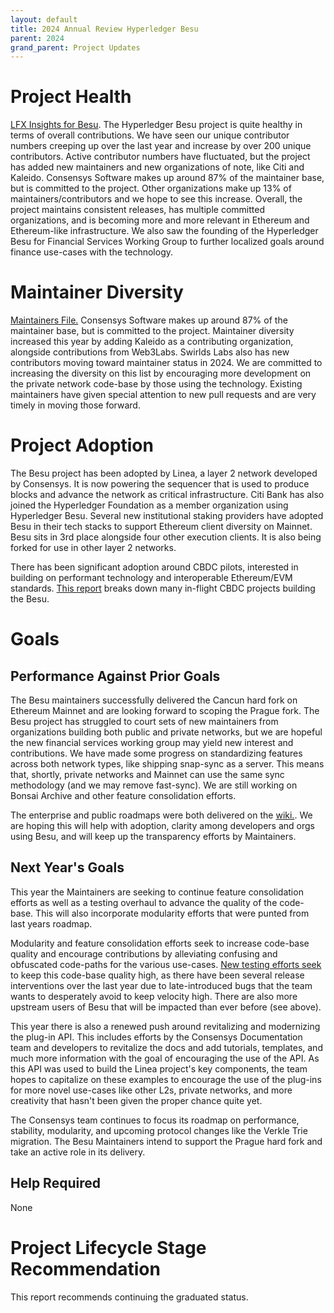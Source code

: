 ```yaml
---
layout: default
title: 2024 Annual Review Hyperledger Besu
parent: 2024
grand_parent: Project Updates
---
```


# Project Health
[LFX Insights for Besu](https://insights.lfx.linuxfoundation.org/foundation/hyp/overview?project=besu&bestPractice=false). 
The Hyperledger Besu project is quite healthy in terms of overall contributions. We have seen our unique contributor numbers creeping up over the last year and increase by over 200 unique contributors. Active contributor numbers have fluctuated, but the project has added new maintainers and new organizations of note, like Citi and Kaleido. Consensys Software makes up around 87% of the maintainer base, but is committed to the project. Other organizations make up 13% of maintainers/contributors and we hope to see this increase. Overall, the project maintains consistent releases, has multiple committed organizations, and is becoming more and more relevant in Ethereum and Ethereum-like infrastructure. We also saw the founding of the Hyperledger Besu for Financial Services Working Group to further localized goals around finance use-cases with the technology. 

# Maintainer Diversity

[Maintainers File.](https://github.com/hyperledger/besu/blob/main/MAINTAINERS.md) Consensys Software makes up around 87% of the maintainer base, but is committed to the project. Maintainer diversity increased this year by adding Kaleido as a contributing organization, alongside contributions from Web3Labs. Swirlds Labs also has new contributors moving toward maintainer status in 2024. We are committed to increasing the diversity on this list by encouraging more development on the private network code-base by those using the technology. Existing maintainers have given special attention to new pull requests and are very timely in moving those forward. 


# Project Adoption	

The Besu project has been adopted by Linea, a layer 2 network developed by Consensys. It is now powering the sequencer that is used to produce blocks and advance the network as critical infrastructure. Citi Bank has also joined the Hyperledger Foundation as a member organization using Hyperledger Besu. Several new institutional staking providers have adopted Besu in their tech stacks to support Ethereum client diversity on Mainnet. Besu sits in 3rd place alongside four other execution clients. It is also being forked for use in other layer 2 networks. 

There has been significant adoption around CBDC pilots, interested in building on performant technology and interoperable Ethereum/EVM standards. [This report](https://www.linuxfoundation.org/hubfs/Hyperledger_CBDC%20ebook_V2.pdf?hsLang=en) breaks down many in-flight CBDC projects building the Besu. 

# Goals

## Performance Against Prior Goals
The Besu maintainers successfully delivered the Cancun hard fork on Ethereum Mainnet and are looking forward to scoping the Prague fork. The Besu project has struggled to court sets of new maintainers from organizations building both public and private networks, but we are hopeful the new financial services working group may yield new interest and contributions. We have made some progress on standardizing features across both network types, like shipping snap-sync as a server. This means that, shortly, private networks and Mainnet can use the same sync methodology (and we may remove fast-sync). We are still working on Bonsai Archive and other feature consolidation efforts. 

The enterprise and public roadmaps were both delivered on the [wiki.](https://wiki.hyperledger.org/pages/viewpage.action?pageId=24781786). We are hoping this will help with adoption, clarity among developers and orgs using Besu, and will keep up the transparency efforts by Maintainers. 


## Next Year's Goals

This year the Maintainers are seeking to continue feature consolidation efforts as well as a testing overhaul to advance the quality of the code-base. This will also incorporate modularity efforts that were punted from last years roadmap. 

Modularity and feature consolidation efforts seek to increase code-base quality and encourage contributions by alleviating confusing and obfuscated code-paths for the various use-cases. [New testing efforts seek](https://wiki.hyperledger.org/display/BESU/Testing+Taskforce+Brainstorming) to keep this code-base quality high, as there have been several release interventions over the last year due to late-introduced bugs that the team wants to desperately avoid to keep velocity high. There are also more upstream users of Besu that will be impacted than ever before (see above).

This year there is also a renewed push around revitalizing and modernizing the plug-in API. This includes efforts by the Consensys Documentation team and developers to revitalize the docs and add tutorials, templates, and much more information with the goal of encouraging the use of the API. As this API was used to build the Linea project's key components, the team hopes to capitalize on these examples to encourage the use of the plug-ins for more novel use-cases like other L2s, private networks, and more creativity that hasn't been given the proper chance quite yet. 

The Consensys team continues to focus its roadmap on performance, stability, modularity, and upcoming protocol changes like the Verkle Trie migration. The Besu Maintainers intend to support the Prague hard fork and take an active role in its delivery. 

## Help Required
None 

# Project Lifecycle Stage Recommendation
This report recommends continuing the graduated status. 
